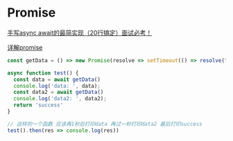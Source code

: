 # 							Promise





[手写async await的最简实现（20行搞定）面试必考！](https://juejin.im/post/5e79e841f265da5726612b6e)



[详解promise](https://juejin.im/post/5e888002e51d4546bd34f6cc?utm_source=gold_browser_extension)



```js
const getData = () => new Promise(resolve => setTimeout(() => resolve("data"), 1000))

async function test() {
  const data = await getData()
  console.log('data: ', data);
  const data2 = await getData()
  console.log('data2: ', data2);
  return 'success'
}

// 这样的一个函数 应该再1秒后打印data 再过一秒打印data2 最后打印success
test().then(res => console.log(res))

```

